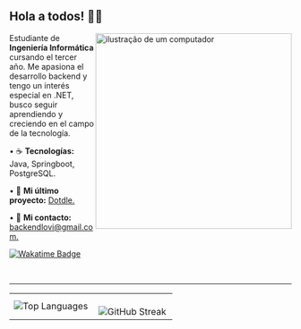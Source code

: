 ## Hola a todos! 🧉👋
<img src="https://raw.githubusercontent.com/MicaelliMedeiros/micaellimedeiros/master/image/computer-illustration.png" alt="ilustração de um computador" min-width="350px" max-width="350px" width="350px" align="right">

<p align="left"> 
  Estudiante de <strong>Ingeniería Informática</strong> cursando el tercer año. Me apasiona el desarrollo backend y tengo un interés especial en .NET, busco seguir aprendiendo y creciendo en el campo de la tecnología.
</p>

<p align="left">
  • ☕ <strong>Tecnologías:</strong> Java, Springboot, PostgreSQL.
</p>

<p align="left">
  • 💼 <strong>Mi último proyecto:</strong> <a href="https://dotdle.runasp.net/">Dotdle.</a>
</p>

<p align="left">
  • 💌 <strong>Mi contacto:</strong> <a href="mailto:tu-correo@gmail.com">backendlovi@gmail.com.</a>
</p>

  <!-- Contacto
<p align="left">
  <a href="mailto:backendlovi@gmail.com" title="Gmail" style="text-decoration: none;">
    <img src="https://img.shields.io/badge/-Gmail-FF0000?style=flat-square&labelColor=FF0000&logo=gmail&logoColor=white" alt="Gmail"/>
  </a>
  
  <a href="https://www.google.com" title="LinkedIn" style="text-decoration: none;">
    <img src="https://img.shields.io/badge/-Linkedin-0e76a8?style=flat-square&logo=Linkedin&logoColor=white" alt="LinkedIn"/>
  </a>  
</p> -->


[![Wakatime Badge](https://wakatime.com/badge/user/2c637c62-33b6-466c-8ef4-ec0e42de03a2.svg)](https://wakatime.com/@2c637c62-33b6-466c-8ef4-ec0e42de03a2)

<br />
<hr />

<div align="center">
  <table>
    <tr>
      <td>
        <img
          align="left"
          src="https://github-readme-stats.vercel.app/api/top-langs/?username=LovisottoSantiago"
          alt="Top Languages"
        />
      </td>
      <td>
        <br />
        <img
          align="left"
          src="https://streak-stats.demolab.com?user=LovisottoSantiago&theme=github-dark-blue&border_radius=20&date_format=j%20M%5B%20Y%5D&type=svg"
          alt="GitHub Streak"
        />
      </td>
    </tr>
  </table>
</div>


